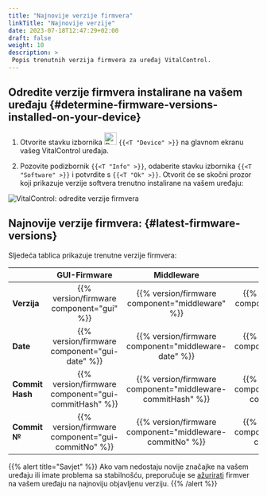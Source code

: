 ```yaml
---
title: "Najnovije verzije firmvera"
linkTitle: "Najnovije verzije"
date: 2023-07-18T12:47:29+02:00
draft: false
weight: 10
description: >
 Popis trenutnih verzija firmvera za uređaj VitalControl.
---
```


## Odredite verzije firmvera instalirane na vašem uređaju {#determine-firmware-versions-installed-on-your-device}

1. Otvorite stavku izbornika <img src="/icons/device.svg" width="25" align="bottom" alt="Device" /> `{{<T "Device" >}}` na glavnom ekranu vašeg VitalControl uređaja.

2. Pozovite podizbornik `{{<T "Info" >}}`, odaberite stavku izbornika `{{<T "Software" >}}` i potvrdite s `{{<T "Ok" >}}`. Otvorit će se skočni prozor koji prikazuje verzije softvera trenutno instalirane na vašem uređaju:

![VitalControl: odredite verzije firmvera](../images/firmware-versions.png "Prikaz verzija firmvera")

## Najnovije verzije firmvera: {#latest-firmware-versions}

Sljedeća tablica prikazuje trenutne verzije firmvera:

|                 | GUI-Firmware  | Middleware  | Bootloader |
|-----------------|:-------------:|:-----------:|:----------:|
| **Verzija**     | {{% version/firmware component="gui" %}} | {{% version/firmware component="middleware" %}} | {{% version/firmware component="bootloader" %}} |
| **Date**       | {{% version/firmware component="gui-date" %}} | {{% version/firmware component="middleware-date" %}} | {{% version/firmware component="bootloader-date" %}} |
| **Commit Hash** | {{% version/firmware component="gui-commitHash" %}} | {{% version/firmware component="middleware-commitHash" %}} |  {{% version/firmware component="bootloader-commitHash" %}} |
| **Commit №**    | {{% version/firmware component="gui-commitNo" %}} | {{% version/firmware component="middleware-commitNo" %}} | {{% version/firmware component="bootloader-commitNo" %}}|

{{% alert title="Savjet" %}}
Ako vam nedostaju novije značajke na vašem uređaju ili imate problema sa stabilnošću, preporučuje se [ažurirati](../update/) firmver na vašem uređaju na najnoviju objavljenu verziju.
{{% /alert %}}
